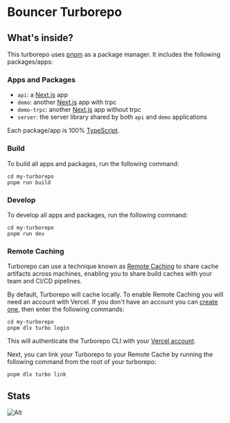# Bouncer Turborepo

## What's inside?

This turborepo uses [pnpm](https://pnpm.io) as a package manager. It includes the following packages/apps:

### Apps and Packages

- `api`: a [Next.js](https://nextjs.org) app
- `demo`: another [Next.js](https://nextjs.org) app with trpc
- `demo-trpc`: another [Next.js](https://nextjs.org) app without trpc
- `server`: the server library shared by both `api` and `demo` applications

Each package/app is 100% [TypeScript](https://www.typescriptlang.org/).

### Build

To build all apps and packages, run the following command:

```
cd my-turborepo
pnpm run build
```

### Develop

To develop all apps and packages, run the following command:

```
cd my-turborepo
pnpm run dev
```

### Remote Caching

Turborepo can use a technique known as [Remote Caching](https://turborepo.org/docs/core-concepts/remote-caching) to share cache artifacts across machines, enabling you to share build caches with your team and CI/CD pipelines.

By default, Turborepo will cache locally. To enable Remote Caching you will need an account with Vercel. If you don't have an account you can [create one](https://vercel.com/signup), then enter the following commands:

```
cd my-turborepo
pnpm dlx turbo login
```

This will authenticate the Turborepo CLI with your [Vercel account](https://vercel.com/docs/concepts/personal-accounts/overview).

Next, you can link your Turborepo to your Remote Cache by running the following command from the root of your turborepo:

```
pnpm dlx turbo link
```

## Stats

![Alt](https://repobeats.axiom.co/api/embed/c3b8451ebcba56c2ec20dee352aefb9f45746ead.svg "Repobeats analytics image")
